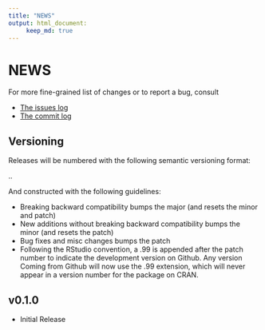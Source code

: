 ```yaml
---
title: "NEWS"
output: html_document:
     keep_md: true
---
```


NEWS 
====

For more fine-grained list of changes or to report a bug, consult 

* [The issues log](https://github.com/cboettig/knitcitations/issues)
* [The commit log](https://github.com/cboettig/knitcitations/commits/master)

Versioning
----------

Releases will be numbered with the following semantic versioning format:

<major>.<minor>.<patch>

And constructed with the following guidelines:

* Breaking backward compatibility bumps the major (and resets the minor 
  and patch)
* New additions without breaking backward compatibility bumps the minor 
  (and resets the patch)
* Bug fixes and misc changes bumps the patch
* Following the RStudio convention, a .99 is appended after the patch
  number to indicate the development version on Github.  Any version
  Coming from Github will now use the .99 extension, which will never
  appear in a version number for the package on CRAN. 


v0.1.0
------

* Initial Release
